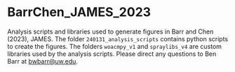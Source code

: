 # BarrChen_JAMES_2023
Analysis scripts and libraries used to generate figures in Barr and Chen (2023), JAMES.  The folder `240131_analysis_scripts` contains python scripts to create the figures.  The folders `woacmpy_v1` and `spraylibs_v4` are custom libraries used by the analysis scripts.  Please direct any questions to Ben Barr at bwbarr@uw.edu.
